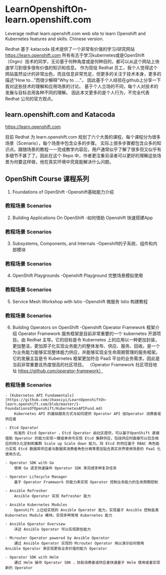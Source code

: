 # LearnOpenshiftOn-learn.openshift.com
Leverage redhat learn.openshift.com web site to learn Openshift and Kubernetes features and skills. Chinese version.

Redhat 基于 katacoda 技术提供了一个非常有价值的学习/研究网站
https://learn.openshift.com
所有有志于学习kubernetes或是OpenShift（Orgin）技术的同学，无论基于何种角度或是何种目的，都可以从这个网站上快速学习到很多很有价值的知识和信息。
作为现役 Redhat 员工，我个人觉得这个网站虽然设计的非常出色，而且信息非常充足，但更多的关注于技术本身，更多的描述“How to...”而很少解释"Why to ...."。 因此基于个人经验在github上分享一下我对这些技术的理解和应用场景的讨论。 基于个人立场的不同，每个人对技术的发展与目标总用各种不同的理解。 因此本文更多的是个人行为，不完全代表 Redhat 公司的官方观点。

## learn.openshift.com and Katacoda
https://learn.openshift.com

目前 Redhat 为 learn.openshift.com 规划了六个大类的课程，每个课程分为很多场景（Scenario），每个场景中包含众多的步骤。 实际上很多步骤都包含众多的知识点。跟随场景的教程一一完成教学内容后，用户通常似乎了解了很多但又似乎有多细节不甚了了。因此在这个 Repo 中，作者更注重另读者可以更好的理解这些场景为何要这样做，他在真实环境中究竟能解决什么问题。

## OpenShift Course 课程系列

1. Foundations of OpenShift 
    -Openshift基础能力介绍

### 教程场景 Scenarios

2. Building Applications On OpenShift 
    -如何借助 Openshift 快速搭建App

### 教程场景 Scenarios

3. Subsystems, Components, and Internals 
    -Openshift的子系统、组件和内部模块

### 教程场景 Scenarios

4. OpenShift Playgrounds 
    -Openshift Playground 完整场景模拟使用

### 教程场景 Scenarios


5. Service Mesh Workshop with Istio 
    -Openshift 微服务 Istio 构建教程

### 教程场景 Scenarios

6. Building Operators on OpenShift 
    -Openshift Operator Framework 框架介绍
  Operator Framework 服务框架是目前非常重要的一个 kubernetes 开源项目。由 Redhat 主导。它的目标是令 Kubernetes 上的应用以一种更加封装，更加整洁，更加原子化实现业务能力的整体发布、供应、服务、回收。是一个为业务能力能够实现整体能力供应，并能够实现全生命周期管理的服务框架。它的发展主旨是令 Kubernetes 框架更加符合 PaaS 平台的业务需求。因此是当前非常重要且热度很高的社区项目。 （Operator Framework 社区项目地址 https://github.com/operator-framework）

### 教程场景 Scenarios

    - [Kubernetes API Fundamentals](https://github.com/zhaoxiyi/LearnOpenshiftOn-learn.openshift.com/blob/master/1-FoundationsOfOpenshift/KubernetesAPIFund.md)
        Kubernetes API 的基础服务方式与如何提供 Operator API 给Operator 消费者或供应者

    - Etcd Operator
        标准的 Etcd Operator ，Etcd Operator 由社区提供，可以基于OpenShift 直接借助 Operator 的能力实现一键或单命令实现 Etcd 集群供应，包括供应时直接可以包含相应的持久化定制和集群 Scale up Scale down 能力。将 Etcd 的供应基于 RBAC 角色能力实现 Etcd 数据库供应者与数据库消费者角色分离等更加贴合真实世界使用场景的 PaaS 化使用方式。

    - Operator SDK with Go
        使用 Go 语言快速操作 Operator SDK 来完成多种复杂任务

    - Operator Lifecycle Manager
        基于 Operator Framework 的能力来实现 Operator 控制业务能力的生命周期控制

    - Ansible Refresher
        Ansible Operator 实现 Refresher 能力

    - Ansible Kubernetes Modules
        Openshift 上已经实现的 Ansible Operator 能力，实现基于 Ansible 控制各类 Kubernetes Module 模块。实现多种常用 Kubernetes 能力

    - Ansible Operator Overview
        详述 Ansible Operator 可以实现那些能力

    - Mcrouter Operator powered by Ansible Operator
        通过 Ansible Operator 实现的 Mcrouter Operator 用以演示如何使用 Ansible Operator 来实现更有业务价值的能力 Operator

    - Operator SDK with Helm
        通过 Helm 操作 Operator SDK ，协助消费者或供应者快速基于 Helm 使用或者实现新的 Operator
